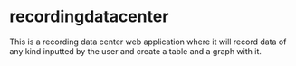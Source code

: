 # recordingdatacenter
This is a recording data center web application where it will record data of any kind inputted by the user and create a table
and a graph with it.
